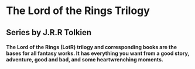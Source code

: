 # The Lord of the Rings Trilogy

## Series by J.R.R Tolkien

#### The Lord of the Rings (LotR) trilogy and corresponding books are the bases for all fantasy works. It has everything you want from a good story, adventure, good and bad, and some heartwrenching moments. 
